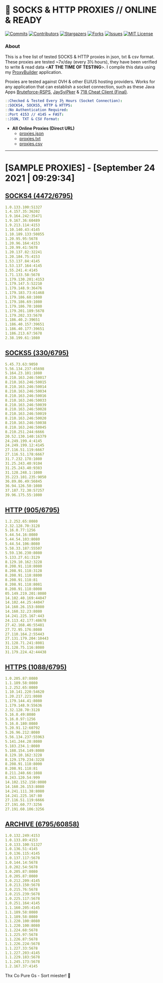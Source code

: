 <!-- MARKDOWN LINKS & IMAGES -->
<!-- https://www.markdownguide.org/basic-syntax/#reference-style-links -->
[contributors-shield]: https://img.shields.io/github/contributors/jetkai/proxy-list?style=for-the-badge
[contributors-url]: https://github.com/jetkai/proxy-list/graphs/contributors
[forks-shield]: https://img.shields.io/github/forks/jetkai/proxy-list?style=for-the-badge
[forks-url]: https://github.com/jetkai/proxy-list/network/members
[stars-shield]: https://img.shields.io/github/stars/jetkai/proxy-list?style=for-the-badge
[stars-url]: https://github.com/jetkai/proxy-list/stargazers
[issues-shield]: https://img.shields.io/github/issues/jetkai/proxy-list?style=for-the-badge
[issues-url]: https://github.com/jetkai/proxy-list/issues
[license-shield]: https://img.shields.io/github/license/jetkai/proxy-list?style=for-the-badge
[license-url]: https://github.com/jetkai/proxy-list/blob/main/LICENSE
[commit-shield]: https://img.shields.io/github/last-commit/jetkai/proxy-list?style=for-the-badge
[commit-url]: https://github.com/jetkai/proxy-list/commits/main

# 🎁 SOCKS & HTTP PROXIES // ONLINE & READY

[![Commits][commit-shield]][commit-url]
[![Contributors][contributors-shield]][contributors-url]
[![Stargazers][stars-shield]][stars-url]
[![Forks][forks-shield]][forks-url]
[![Issues][issues-shield]][issues-url]
[![MIT License][license-shield]][license-url]

### About
This is a free list of tested SOCKS & HTTP proxies in json, txt & csv format. These proxies are tested ~7x/day (every 3½ hours), they have been verified to write & read data <**AT THE TIME OF TESTING**>. I compile this data using my [ProxyBuilder](https://github.com/jetkai/ProxyBuilder) application.

Proxies are tested against OVH & other EU/US hosting providers. Works for any application that can establish a socket connection, such as these Java Apps [Bruteforce-RSPS](https://github.com/KaiBurton/Bruteforce-RSPS), [JaySyiPker](https://github.com/JayArrowz/JaySyiPker) & [718 Cheat Client (Final)](https://github.com/KaiBurton/718-Cheat-Client-Final). 

```yaml
::Checked & Tested Every 3½ Hours (Socket Connection):
::SOCKS4, SOCKS5, HTTP & HTTPS:
::No Authentication Required:
::Port 4153 // 4145 = FAST:
::JSON, TXT & CSV Format:
```

- **All Online Proxies (Direct URL)**
  - [proxies.json](https://raw.githubusercontent.com/jetkai/proxy-list/main/proxies.json)
  - [proxies.txt](https://raw.githubusercontent.com/jetkai/proxy-list/main/proxies.txt)
  - [proxies.csv](https://raw.githubusercontent.com/jetkai/proxy-list/main/proxies.csv)

---

# [SAMPLE PROXIES] - [September 24 2021 | 09:29:34]

## [SOCKS4 (4472/6795)](https://raw.githubusercontent.com/jetkai/proxy-list/main/proxies-socks4.txt)
```yaml
1.0.133.100:51327
1.4.157.35:36202
1.9.164.242:35471
1.9.167.36:60489
1.9.213.114:4153
1.10.140.43:4145
1.10.189.133:50855
1.20.95.95:5678
1.20.96.164:4153
1.20.99.41:5678
1.20.137.82:32241
1.20.184.75:4153
1.53.137.84:4145
1.53.137.164:4145
1.55.241.4:4145
1.71.133.58:5678
1.179.130.201:4153
1.179.147.5:52210
1.179.148.9:36476
1.179.183.73:61468
1.179.186.68:1080
1.179.186.69:1080
1.179.186.70:1080
1.179.201.189:5678
1.179.202.33:5678
1.186.40.2:39651
1.186.40.157:39651
1.186.40.177:39651
1.186.213.67:5678
2.38.199.61:1080
```

## [SOCKS5 (330/6795)](https://raw.githubusercontent.com/jetkai/proxy-list/main/proxies-socks5.txt)
```yaml
5.45.73.63:9050
5.56.134.237:45698
5.164.23.101:1080
8.210.163.246:50017
8.210.163.246:50015
8.210.163.246:50014
8.210.163.246:50034
8.210.163.246:50016
8.210.163.246:50033
8.210.163.246:50039
8.210.163.246:50028
8.210.163.246:50019
8.210.163.246:50020
8.210.163.246:50038
8.210.163.246:50045
8.210.251.244:6666
20.52.130.140:16379
24.249.199.4:4145
24.249.199.12:4145
27.116.51.119:6667
27.116.51.178:6667
31.7.232.178:1080
31.25.243.40:9104
31.25.243.40:9383
31.128.248.1:1080
35.223.101.235:9050
36.89.86.49:56845
36.94.126.50:1080
37.187.72.30:57257
39.96.175.55:1080
```

## [HTTP (905/6795)](https://raw.githubusercontent.com/jetkai/proxy-list/main/proxies-http.txt)
```yaml
1.2.252.65:8080
2.32.128.70:3128
5.16.0.77:1256
5.44.54.16:8080
5.44.54.103:8080
5.44.54.106:8080
5.58.33.187:55507
5.59.136.230:8080
5.133.27.61:3129
8.129.10.162:3228
8.208.91.118:8080
8.208.91.118:3128
8.208.91.118:8800
8.208.91.118:81
8.208.91.118:8081
8.208.91.118:8008
05.149.219.201:8080
14.102.40.169:44047
14.102.44.25:44047
14.160.26.153:8080
14.160.32.23:8080
14.241.225.167:443
24.113.42.177:48678
27.42.168.46:55481
27.72.95.176:8080
27.110.164.2:55443
27.131.179.204:10443
31.128.71.241:8081
31.128.75.116:8080
31.179.224.42:44438
```

## [HTTPS (1088/6795)](https://raw.githubusercontent.com/jetkai/proxy-list/main/proxies-https.txt)
```yaml
1.0.205.87:8080
1.1.189.58:8080
1.2.252.65:8080
1.10.141.220:54620
1.20.217.221:8080
1.179.144.41:8080
1.179.148.9:55636
2.32.128.70:3128
5.16.0.49:8080
5.16.0.97:1256
5.16.0.180:8080
5.20.91.12:60792
5.26.96.212:8080
5.56.134.237:55963
5.141.244.28:8080
5.183.234.1:8080
5.188.154.149:8080
8.129.10.162:3228
8.129.179.234:3228
8.208.91.118:8000
8.208.91.118:81
8.211.240.66:1088
8.243.120.54:999
14.102.152.158:8080
14.160.26.153:8080
14.241.111.38:8080
14.241.225.167:80
27.116.51.119:6666
27.191.60.77:3256
27.191.60.106:3256
```

## [ARCHIVE (6795/60858)](https://raw.githubusercontent.com/jetkai/proxy-list/main/archive/working-proxies-history.txt)
```yaml
1.0.132.249:4153
1.0.133.89:4153
1.0.133.100:51327
1.0.136.51:4145
1.0.136.115:4145
1.0.137.117:5678
1.0.144.14:5678
1.0.202.54:5678
1.0.205.87:8080
1.0.205.87:8080
1.0.212.209:4145
1.0.213.150:5678
1.0.215.76:5678
1.0.215.239:5678
1.0.225.117:5678
1.0.251.164:4145
1.1.160.205:4145
1.1.189.58:8080
1.1.189.58:8080
1.1.220.100:8080
1.1.220.100:8080
1.1.224.68:5678
1.1.225.97:5678
1.1.226.87:5678
1.1.226.224:5678
1.1.227.33:5678
1.1.227.203:4145
1.1.229.183:5678
1.1.245.173:5678
1.2.167.37:4145
```



Thx Co Pure Gs - Sort miester! 💟